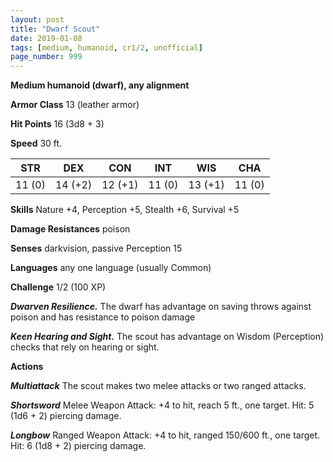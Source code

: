 ```yaml
---
layout: post
title: "Dwarf Scout"
date: 2019-01-08
tags: [medium, humanoid, cr1/2, unofficial]
page_number: 999
---
```


**Medium humanoid (dwarf), any alignment**

**Armor Class** 13 (leather armor)

**Hit Points** 16  (3d8 + 3)

**Speed** 30 ft.

|   STR   |   DEX   |   CON   |   INT   |   WIS   |   CHA   |
|:-------:|:-------:|:-------:|:-------:|:-------:|:-------:|
| 11 (0) | 14 (+2) | 12 (+1) | 11 (0) | 13 (+1) | 11 (0) |

**Skills** Nature +4, Perception +5, Stealth +6, Survival +5

**Damage Resistances** poison

**Senses** darkvision, passive Perception 15

**Languages** any one language (usually Common)

**Challenge** 1/2 (100 XP)

***Dwarven Resilience.*** The dwarf has advantage on saving throws against poison and has resistance to poison damage

***Keen Hearing and Sight.*** The scout has advantage on Wisdom (Perception) checks that rely on hearing or sight.

**Actions**

***Multiattack*** The scout makes two melee attacks or two ranged attacks.

***Shortsword*** Melee Weapon Attack: +4 to hit, reach 5 ft., one target. Hit: 5 (1d6 + 2) piercing damage.

***Longbow*** Ranged Weapon Attack: +4 to hit, ranged 150/600 ft., one target. Hit: 6 (1d8 + 2) piercing damage.